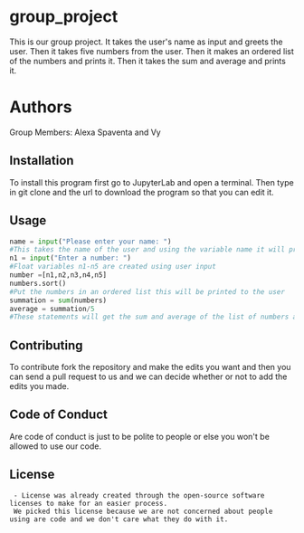 # group_project
This is our group project. 
It takes the user's name as input and greets the user.
Then it takes five numbers from the user. 
Then it makes an ordered list of the numbers and prints it.
Then it takes the sum and average and prints it. 
# Authors 
Group Members: Alexa Spaventa and Vy
## Installation 
To install this program first go to JupyterLab and open a terminal. Then type in git clone and the url to download the program 
so that you can edit it. 
## Usage 
```python
name = input("Please enter your name: ")
#This takes the name of the user and using the variable name it will print a welcome message
n1 = input("Enter a number: ")
#Float variables n1-n5 are created using user input
number =[n1,n2,n3,n4,n5]
numbers.sort()
#Put the numbers in an ordered list this will be printed to the user 
summation = sum(numbers)
average = summation/5
#These statements will get the sum and average of the list of numbers and print it to the user 
```
## Contributing
To contribute fork the repository and make the edits you want and then you can send a pull request to us and we can decide whether or not to add the edits you made. 

## Code of Conduct 
Are code of conduct is just to be polite to people or else you won't be allowed to use our code. 

## License 
     - License was already created through the open-source software licenses to make for an easier process.
     We picked this license because we are not concerned about people using are code and we don't care what they do with it. 
